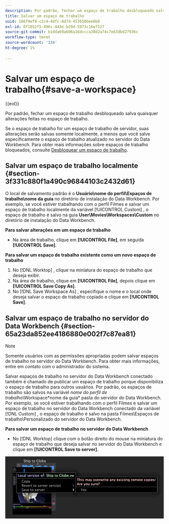 ```yaml
---
description: Por padrão, fechar um espaço de trabalho desbloqueado salva quaisquer alterações feitas no espaço de trabalho.
title: Salvar um espaço de trabalho
uuid: 166f9ef8-c2c4-4dfc-8d7d-453650bee6b8
exl-id: 0f1052f5-496c-443e-b29d-5973c16ef527
source-git-commit: b1dda69a606a16dccca30d2a74c7e63dbd27936c
workflow-type: tm+mt
source-wordcount: '334'
ht-degree: 1%

---
```


# Salvar um espaço de trabalho{#save-a-workspace}

{{eol}}

Por padrão, fechar um espaço de trabalho desbloqueado salva quaisquer alterações feitas no espaço de trabalho.

Se o espaço de trabalho for um espaço de trabalho de servidor, suas alterações serão salvas somente localmente, a menos que você salve especificamente o espaço de trabalho atualizado no servidor do Data Workbench. Para obter mais informações sobre espaços de trabalho bloqueados, consulte [Desbloquear um espaço de trabalho](../../../home/c-get-started/c-work-worksp/c-unlock-wksp.md#concept-18ada952aecf45c79a806b31b294023e).

## Salvar um espaço de trabalho localmente {#section-3f331c880f1a490c96844103c2432d61}

O local de salvamento padrão é o **Usuário\nome do perfil\Espaços de trabalho\nome da guia** no diretório de instalação do Data Workbench. Por exemplo, se você estiver trabalhando com o perfil Filmes e salvar um espaço de trabalho localmente da variável [!UICONTROL Custom] , o espaço de trabalho é salvo na guia **User\Movies\Workspaces\Custom** no diretório de instalação do Data Workbench.

**Para salvar alterações em um espaço de trabalho**

* Na área de trabalho, clique em **[!UICONTROL File]**, em seguida **[!UICONTROL Save]**.

**Para salvar um espaço de trabalho existente como um novo espaço de trabalho**

1. No [!DNL Worktop] , clique na miniatura do espaço de trabalho que deseja exibir.
1. Na área de trabalho, clique em **[!UICONTROL File]**, depois clique em **[!UICONTROL Save Copy As]**.
1. No [!DNL Save Workspace As] , especifique o nome e o local onde deseja salvar o espaço de trabalho copiado e clique em **[!UICONTROL Save]**.

## Salvar um espaço de trabalho no servidor do Data Workbench {#section-65a23da852ee4186880e002f7c87ea81}

>[!NOTE]
>
>Somente usuários com as permissões apropriadas podem salvar espaços de trabalho no servidor do Data Workbench. Para obter mais informações, entre em contato com o administrador do sistema.

Salvar espaços de trabalho no servidor do Data Workbench conectado também é chamado de publicar um espaço de trabalho porque disponibiliza o espaço de trabalho para outros usuários. Por padrão, os espaços de trabalho são salvos na variável *nome do perfil de trabalho*\Workspace\*nome da guia* pasta do servidor do Data Workbench. Por exemplo, se você estiver trabalhando com o perfil Filmes e salvar um espaço de trabalho no servidor do Data Workbench conectado da variável [!DNL Custom] , o espaço de trabalho é salvo na pasta Filmes\Espaços de trabalho\Personalizado do servidor do Data Workbench.

**Para salvar um espaço de trabalho no servidor do Data Workbench**

* No [!DNL Worktop] clique com o botão direito do mouse na miniatura do espaço de trabalho que deseja salvar no servidor do Data Workbench e clique em **[!UICONTROL Save to server]**.

![](assets/mnu_workspaceManager_SaveToServerwksp.png)
